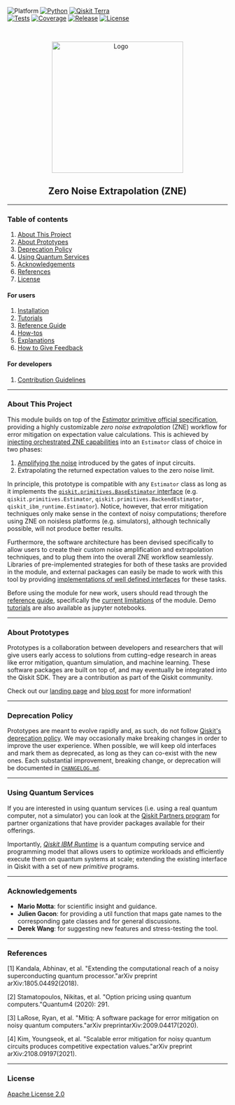 <!-- SHIELDS -->
<div align="left">

  ![Platform](https://img.shields.io/badge/Platform-Linux%20%7C%20macOS%20%7C%20Windows-informational)
  [![Python](https://img.shields.io/badge/Python-3.8%20%7C%203.9%20%7C%203.10%20%7C%203.11-informational)](https://www.python.org/)
  [![Qiskit Terra](https://img.shields.io/badge/Qiskit%20Terra-%E2%89%A5%200.22.2-6133BD)](https://github.com/Qiskit/qiskit-terra)
<br />
  [![Tests](https://github.com/qiskit-community/prototype-zne/actions/workflows/test.yml/badge.svg)](https://github.com/qiskit-community/prototype-zne/actions/workflows/test.yml)
  [![Coverage](https://coveralls.io/repos/github/qiskit-community/prototype-zne/badge.svg?branch=main)](https://coveralls.io/github/qiskit-community/prototype-zne?branch=main)
  [![Release](https://img.shields.io/github/release/qiskit-community/prototype-zne.svg?include_prereleases&label=Release)](https://github.com/qiskit-community/prototype-zne/releases)
  [![License](https://img.shields.io/github/license/qiskit-community/prototype-zne?label=License)](LICENSE.txt)

</div>
<!-- PROJECT LOGO -->
<br />
<p align="center">
  <a href="README.md">
    <img src="https://github.com/qiskit-community/prototype-zne/blob/main/docs/media/cover.png?raw=true" alt="Logo" width="300">
  </a>
  <h2 align="center">Zero Noise Extrapolation (ZNE)</h2>
</p>
<!-- QUICK LINKS -->
<!-- <p align="center">
  <a href="https://mybinder.org/">
    <img src="https://ibm.biz/BdPq3s" alt="Launch Demo" hspace="5" vspace="10">
  </a>
  <a href="https://www.youtube.com/c/qiskit">
    <img src="https://img.shields.io/badge/watch-video-FF0000.svg?style=for-the-badge&logo=youtube" alt="Watch Video" hspace="5" vspace="10">
  </a>
</p> -->


----------------------------------------------------------------------

### Table of contents

1. [About This Project](#about-this-project)
2. [About Prototypes](#about-prototypes)
3. [Deprecation Policy](#deprecation-policy)
4. [Using Quantum Services](#using-quantum-services)
5. [Acknowledgements](#acknowledgements)
6. [References](#references)
7. [License](#license)

#### For users
1. [Installation](https://github.com/qiskit-community/prototype-zne/tree/main/INSTALL.md)
2. [Tutorials](https://github.com/qiskit-community/prototype-zne/tree/main/docs/tutorials/)
3. [Reference Guide](https://github.com/qiskit-community/prototype-zne/tree/main/docs/reference_guide.md)
4. [How-tos](https://github.com/qiskit-community/prototype-zne/tree/main/docs/how_tos/)
5. [Explanations](https://github.com/qiskit-community/prototype-zne/tree/main/docs/explanations/)
6. [How to Give Feedback](https://github.com/qiskit-community/prototype-zne/tree/main/CONTRIBUTING.md#giving-feedback)

#### For developers
1. [Contribution Guidelines](https://github.com/qiskit-community/prototype-zne/tree/main/CONTRIBUTING.md)


----------------------------------------------------------------------

### About This Project

This module builds on top of the [_Estimator_ primitive official specification](https://github.com/qiskit-community/prototype-zne/tree/main/docs/tutorials/0-estimator.ipynb), providing a highly customizable _zero noise extrapolation_ (ZNE) workflow for error mitigation on expectation value calculations. This is achieved by [injecting orchestrated ZNE capabilities](https://github.com/qiskit-community/prototype-zne/tree/main/docs/tutorials/1-zne.ipynb) into an `Estimator` class of choice in two phases:

1. [Amplifying the noise](https://github.com/qiskit-community/prototype-zne/tree/main/docs/tutorials/2-noise_amplification.ipynb) introduced by the gates of input circuits.
2. Extrapolating the returned expectation values to the zero noise limit.

In principle, this prototype is compatible with any `Estimator` class as long as it implements the [`qiskit.primitives.BaseEstimator` interface](https://github.com/Qiskit/qiskit-terra/tree/main/qiskit/primitives) (e.g. `qiskit.primitives.Estimator`, `qiskit.primitives.BackendEstimator`, `qiskit_ibm_runtime.Estimator`). Notice, however, that error mitigation techniques only make sense in the context of noisy computations; therefore using ZNE on noisless platforms (e.g. simulators), although technically possible, will not produce better results.

Furthermore, the software architecture has been devised specifically to allow users to create their custom noise amplification and extrapolation techniques, and to plug them into the overall ZNE workflow seamlessly. Libraries of pre-implemented strategies for both of these tasks are provided in the module, and external packages can easily be made to work with this tool by providing [implementations of well defined interfaces](https://github.com/qiskit-community/prototype-zne/tree/main/docs/reference_guide.md#custom-zne-strategies) for these tasks.

Before using the module for new work, users should read through the [reference guide](https://github.com/qiskit-community/prototype-zne/tree/main/docs/reference_guide.md), specifically the [current limitations](https://github.com/qiskit-community/prototype-zne/tree/main/docs/reference_guide.md#current-limitations) of the module. Demo [tutorials](https://github.com/qiskit-community/prototype-zne/tree/main/docs/tutorials) are also available as jupyter notebooks.


----------------------------------------------------------------------

### About Prototypes

Prototypes is a collaboration between developers and researchers that will give users early access to solutions from cutting-edge research in areas like error mitigation, quantum simulation, and machine learning. These software packages are built on top of, and may eventually be integrated into the Qiskit SDK. They are a contribution as part of the Qiskit community.

Check out our [landing page](https://qiskit-community.github.io/prototypes/) and [blog post](https://medium.com/qiskit/try-out-the-latest-advances-in-quantum-computing-with-ibm-quantum-prototypes-11f51124cb61) for more information!


----------------------------------------------------------------------

### Deprecation Policy

Prototypes are meant to evolve rapidly and, as such, do not follow [Qiskit's deprecation policy](https://qiskit.org/documentation/contributing_to_qiskit.html#deprecation-policy). We may occasionally make breaking changes in order to improve the user experience. When possible, we will keep old interfaces and mark them as deprecated, as long as they can co-exist with the new ones. Each substantial improvement, breaking change, or deprecation will be documented in [`CHANGELOG.md`](https://github.com/qiskit-community/prototype-zne/tree/main/CHANGELOG.md).


----------------------------------------------------------------------

### Using Quantum Services

If you are interested in using quantum services (i.e. using a real quantum computer, not a simulator) you can look at the [Qiskit Partners program](https://qiskit.org/documentation/partners/) for partner organizations that have provider packages available for their offerings.

Importantly, *[Qiskit IBM Runtime](https://qiskit.org/documentation/partners/qiskit_ibm_runtime)* is a quantum computing service and programming model that allows users to optimize workloads and efficiently execute them on quantum systems at scale; extending the existing interface in Qiskit with a set of new *primitive* programs.


----------------------------------------------------------------------

### Acknowledgements

- __Mario Motta__: for scientific insight and guidance.
- __Julien Gacon__: for providing a util function that maps gate names to the corresponding gate classes and for general discussions.
- __Derek Wang__: for suggesting new features and stress-testing the tool.

----------------------------------------------------------------------

### References

[1] Kandala, Abhinav, et al. "Extending the computational reach of a noisy superconducting quantum processor."arXiv preprint arXiv:1805.04492(2018).

[2] Stamatopoulos, Nikitas, et al. "Option pricing using quantum computers."Quantum4 (2020): 291.

[3] LaRose, Ryan, et al. "Mitiq: A software package for error mitigation on noisy quantum computers."arXiv preprintarXiv:2009.04417(2020).

[4] Kim, Youngseok, et al. "Scalable error mitigation for noisy quantum circuits produces competitive expectation values."arXiv preprint arXiv:2108.09197(2021).


----------------------------------------------------------------------

### License
[Apache License 2.0](https://github.com/qiskit-community/prototype-zne/tree/main/LICENSE.txt)
